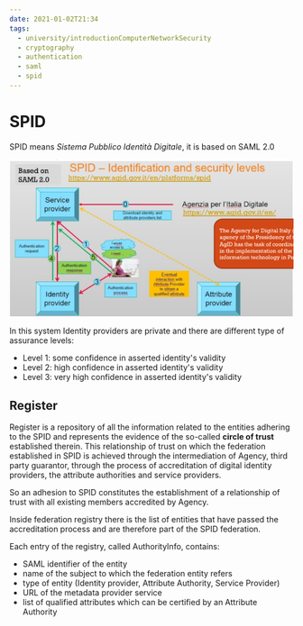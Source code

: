 ```yaml
---
date: 2021-01-02T21:34
tags:
  - university/introductionComputerNetworkSecurity
  - cryptography
  - authentication
  - saml
  - spid
---
```


# SPID
SPID means *Sistema Pubblico Identità Digitale*, it is based on SAML 2.0

![SPID](./static/spid.png)

In this system Identity providers are private and there are different type of assurance levels:

* Level 1: some confidence in asserted identity's validity
* Level 2: high confidence in asserted identity's validity
* Level 3: very high confidence in asserted identity's validity

## Register
Register is a repository of all the information related to the entities adhering to the SPID and represents the evidence of the so-called **circle of trust** established therein.
This relationship of trust on which the federation established in SPID is achieved through the intermediation of Agency, third party guarantor, through the process of accreditation of digital identity providers, the attribute authorities and service providers.

So an adhesion to SPID constitutes the establishment of a relationship of trust with all existing members accredited by Agency.

Inside federation registry there is the list of entities that have passed the accreditation process and are therefore part of the SPID federation.

Each entry of the registry, called AuthorityInfo, contains:

* SAML identifier of the entity
* name of the subject to which the federation entity refers
* type of entity (Identity provider, Attribute Authority, Service Provider)
* URL of the metadata provider service
* list of qualified attributes which can be certified by an Attribute Authority
